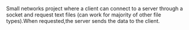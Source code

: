 Small networks project where a client can connect to a server through a socket and request text files (can work for majority of other file types).When requested,the server sends the data to the client.
